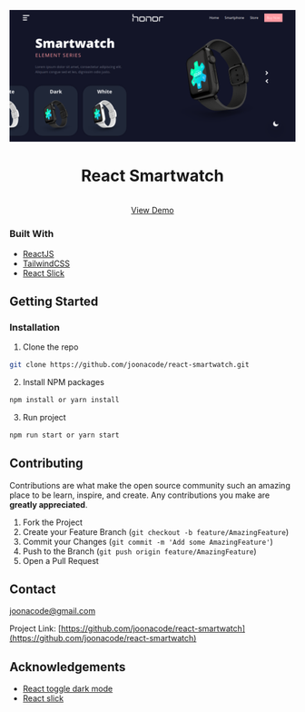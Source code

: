 <p align="center">
  <a href="https://github.com/joonacode/react-smartwatch/">
    <img src="screenshot.png" alt="screenshot">
  </a>

  <h1 align="center">React Smartwatch</h3>

  <p align="center">
    <br />
    <a href="https://joonacode.github.io/react-smartwatch/">View Demo</a>
  </p>
</p>

### Built With

* [ReactJS](https://reactjs.org)
* [TailwindCSS](https://tailwindcss.com)
* [React Slick](https://react-slick.neostack.com)



<!-- GETTING STARTED -->
## Getting Started

### Installation

1. Clone the repo
```sh
git clone https://github.com/joonacode/react-smartwatch.git
```
2. Install NPM packages
```sh
npm install or yarn install
```
3. Run project
```sh
npm run start or yarn start
```

<!-- CONTRIBUTING -->
## Contributing

Contributions are what make the open source community such an amazing place to be learn, inspire, and create. Any contributions you make are **greatly appreciated**.

1. Fork the Project
2. Create your Feature Branch (`git checkout -b feature/AmazingFeature`)
3. Commit your Changes (`git commit -m 'Add some AmazingFeature'`)
4. Push to the Branch (`git push origin feature/AmazingFeature`)
5. Open a Pull Request


<!-- CONTACT -->
## Contact

joonacode@gmail.com

Project Link: [https://github.com/joonacode/react-smartwatch](https://github.com/joonacode/react-smartwatch)



<!-- ACKNOWLEDGEMENTS -->
## Acknowledgements
* [React toggle dark mode](https://www.npmjs.com/package/react-toggle-dark-mode)
* [React slick](https://react-slick.neostack.com)

